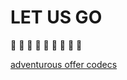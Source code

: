 # LET US GO 
:pray: :bow: :pray:
:checkered_flag: :space_invader: :checkered_flag:
:money_with_wings: :tada: :money_with_wings:

[adventurous offer codecs](https://adventofcode.com/2023)
